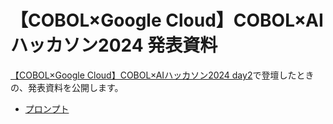 # 【COBOL×Google Cloud】COBOL×AIハッカソン2024 発表資料

[【COBOL×Google Cloud】COBOL×AIハッカソン2024 day2](https://cobol-consortium.connpass.com/event/323447/)で登壇したときの、発表資料を公開します。

* [プロンプト](./prompt.md)

